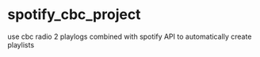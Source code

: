 # spotify_cbc_project
use cbc radio 2 playlogs combined with spotify API to automatically create playlists
